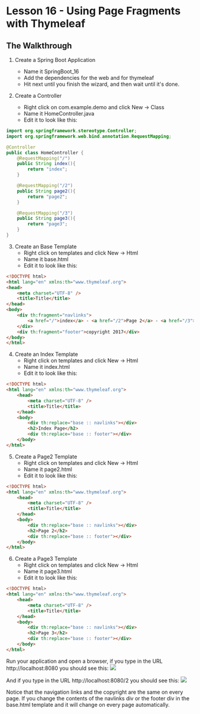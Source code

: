# Lesson 16 - Using Page Fragments with Thymeleaf 
## The Walkthrough 

1. Create a Spring Boot Application 
	* Name it SpringBoot_16 
	* Add the dependencies for the web and for thymeleaf 
	* Hit next until you finish the wizard, and then wait until it's done.    

2. Create a Controller 
	* Right click on com.example.demo and click New -> Class 
	* Name it HomeController.java 
	* Edit it to look like this: 
```java
import org.springframework.stereotype.Controller;
import org.springframework.web.bind.annotation.RequestMapping;

@Controller
public class HomeController {
    @RequestMapping("/")
    public String index(){
        return "index";
    }

    @RequestMapping("/2")
    public String page2(){
        return "page2";
    }

    @RequestMapping("/3")
    public String page3(){
        return "page3";
    }
}
```

3. Create an Base Template 
  	* Right click on templates and click New -> Html 
	* Name it base.html 
	* Edit it to look like this: 
```html
<!DOCTYPE html>
<html lang="en" xmlns:th="www.thymeleaf.org">
<head>
    <meta charset="UTF-8" />
    <title>Title</title>
</head>
<body>
    <div th:fragment="navlinks">
        <a href="/">index</a> - <a href="/2">Page 2</a> - <a href="/3">Page 3</a>
    </div>
    <div th:fragment="footer">copyright 2017</div>
</body>
</html>
```

4. Create an Index Template 
  	* Right click on templates and click New -> Html 
	* Name it index.html 
	* Edit it to look like this: 
```html
<!DOCTYPE html>
<html lang="en" xmlns:th="www.thymeleaf.org">
    <head>
        <meta charset="UTF-8" />
        <title>Title</title>
    </head>
    <body>
        <div th:replace="base :: navlinks"></div>
        <h2>Index Page</h2>
        <div th:replace="base :: footer"></div>
    </body>
</html>
```

5. Create a Page2 Template 
  	* Right click on templates and click New -> Html 
	* Name it page2.html 
	* Edit it to look like this: 
```html
<!DOCTYPE html>
<html lang="en" xmlns:th="www.thymeleaf.org">
    <head>
        <meta charset="UTF-8" />
        <title>Title</title>
    </head>
    <body>
        <div th:replace="base :: navlinks"></div>
        <h2>Page 2</h2>
        <div th:replace="base :: footer"></div>
    </body>
</html>
```

6. Create a Page3 Template 
  	* Right click on templates and click New -> Html 
	* Name it page3.html 
	* Edit it to look like this: 
```html
<!DOCTYPE html>
<html lang="en" xmlns:th="www.thymeleaf.org">
    <head>
        <meta charset="UTF-8" />
        <title>Title</title>
    </head>
    <body>
        <div th:replace="base :: navlinks"></div>
        <h2>Page 3</h2>
        <div th:replace="base :: footer"></div>
    </body>
</html>
```

Run your application and open a browser, if you type in the URL http://localhost:8080 you should see this: 
![](https://github.com/ajhenley/unofficialguides/blob/master/IntroToSpringBoot/img/Lesson16a.png )

And if you type in the URL http://localhost:8080/2 you should see this: 
![](https://github.com/ajhenley/unofficialguides/blob/master/IntroToSpringBoot/img/Lesson16b.png )

Notice that the navigation links and the copyright are the same on every page. If you change the 
contents of the navlinks div or the footer div in the base.html template and it will change on 
every page automatically.
